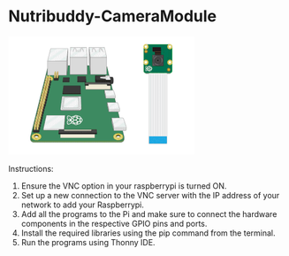 # Nutribuddy-CameraModule

![Logo](./images/camera-connect.gif)

Instructions:
1.	Ensure the VNC option in your raspberrypi is turned ON.
2.	Set up a new connection to the VNC server with the IP address of your network to add your Raspberrypi.
3.	Add all the programs to the Pi and make sure to connect the hardware components in the respective GPIO pins and ports.
4.	Install the required libraries using the pip command from the terminal.
5.	Run the programs using Thonny IDE.
